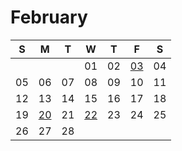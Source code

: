 # February

| S | M | T | W | T | F | S |
|---|---|---|---|---|---|---|
|   |   |   | 01 | 02 | [03](03.md) | 04 |
| 05 | 06 | 07 | 08 | 09 | 10 | 11 |
| 12 | 13 | 14 | 15 | 16 | 17 | 18 |
| 19 | [20](20.md) | 21 | [22](22.md) | 23 | 24 | 25 |
| 26 | 27 | 28 |  |  |  |
